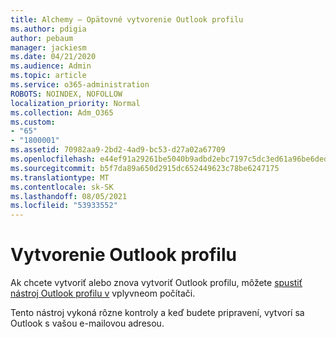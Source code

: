 ```yaml
---
title: Alchemy – Opätovné vytvorenie Outlook profilu
ms.author: pdigia
author: pebaum
manager: jackiesm
ms.date: 04/21/2020
ms.audience: Admin
ms.topic: article
ms.service: o365-administration
ROBOTS: NOINDEX, NOFOLLOW
localization_priority: Normal
ms.collection: Adm_O365
ms.custom:
- "65"
- "1800001"
ms.assetid: 70982aa9-2bd2-4ad9-bc53-d27a02a67709
ms.openlocfilehash: e44ef91a29261be5040b9adbd2ebc7197c5dc3ed61a96be6deda1723bb836580
ms.sourcegitcommit: b5f7da89a650d2915dc652449623c78be6247175
ms.translationtype: MT
ms.contentlocale: sk-SK
ms.lasthandoff: 08/05/2021
ms.locfileid: "53933552"
---
```

# <a name="create-an-outlook-profile"></a>Vytvorenie Outlook profilu

Ak chcete vytvoriť alebo znova vytvoriť Outlook profilu, môžete [spustiť nástroj Outlook profilu v](https://aka.ms/SaRA-OutlookSetupProfile-Alchemy) vplyvneom počítači.

Tento nástroj vykoná rôzne kontroly a keď budete pripravení, vytvorí sa Outlook s vašou e-mailovou adresou.
